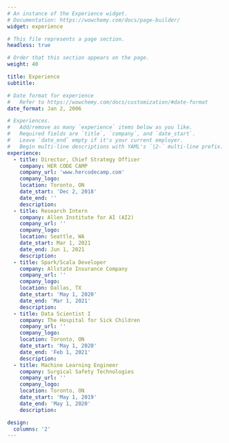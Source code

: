```yaml
---
# An instance of the Experience widget.
# Documentation: https://wowchemy.com/docs/page-builder/
widget: experience

# This file represents a page section.
headless: true

# Order that this section appears on the page.
weight: 40

title: Experience
subtitle:

# Date format for experience
#   Refer to https://wowchemy.com/docs/customization/#date-format
date_format: Jan 2, 2006

# Experiences.
#   Add/remove as many `experience` items below as you like.
#   Required fields are `title`, `company`, and `date_start`.
#   Leave `date_end` empty if it's your current employer.
#   Begin multi-line descriptions with YAML's `|2-` multi-line prefix.
experience:
  - title: Director, Chief Strategy Officer
    company: HER CODE CAMP
    company_url: 'www.hercodecamp.com'
    company_logo: 
    location: Toronto, ON
    date_start: 'Dec 2, 2018'
    date_end: ''
    description:
  - title: Research Intern
    company: Allen Institute for AI (AI2)
    company_url: ''
    company_logo: 
    location: Seattle, WA
    date_start: Mar 1, 2021
    date_end: Jun 1, 2021
    description:
  - title: Spark/Scala Developer
    company: Allstate Insurance Company
    company_url: ''
    company_logo: 
    location: Dallas, TX
    date_start: 'May 1, 2020'
    date_end: 'Mar 1, 2021'
    description:
  - title: Data Scientist I
    company: The Hospital for Sick Children
    company_url: ''
    company_logo: 
    location: Toronto, ON
    date_start: 'May 1, 2020'
    date_end: 'Feb 1, 2021'
    description:
  - title: Machine Learning Engineer
    company: Surgical Safety Technologies
    company_url: ''
    company_logo: 
    location: Toronto, ON
    date_start: 'May 1, 2019'
    date_end: 'May 1, 2020'
    description:

design:
  columns: '2'
---
```

